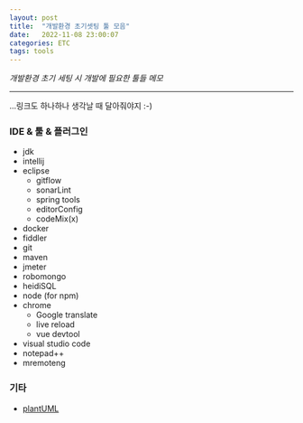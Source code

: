 ```yaml
---
layout: post
title:  "개발환경 초기셋팅 툴 모음"
date:   2022-11-08 23:00:07
categories: ETC
tags: tools
---
```


<i class="fa-solid fa-check"></i>*개발환경 초기 세팅 시 개발에 필요한 툴들 메모*

---

...링크도 하나하나 생각날 때 달아줘야지 :-)

### IDE & 툴 & 플러그인

- jdk
- intellij
- eclipse
  - gitflow
  - sonarLint
  - spring tools
  - editorConfig
  - codeMix(x)
- docker
- fiddler
- git
- maven
- jmeter
- robomongo
- heidiSQL
- node (for npm)
- chrome
  - Google translate
  - live reload
  - vue devtool
- visual studio code
- notepad++
- mremoteng

### 기타

- [plantUML][plantUML]

[plantUML]: http://plantuml.com/ko/